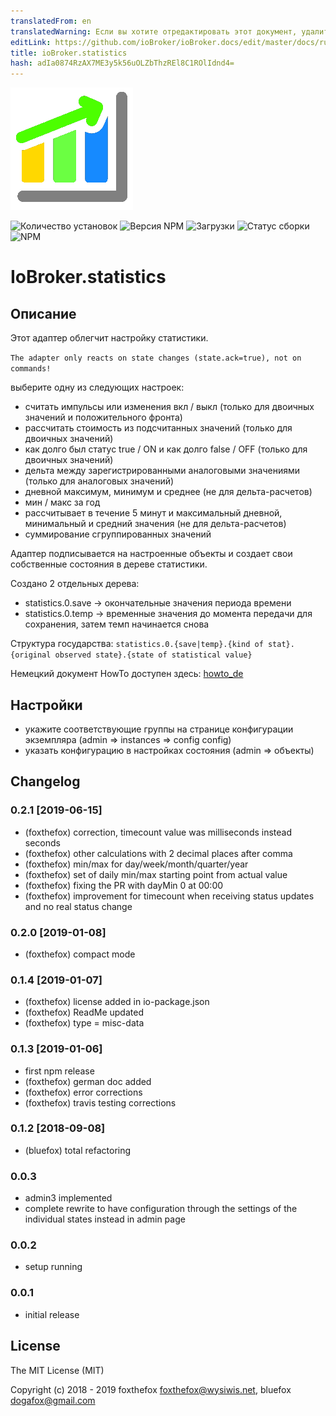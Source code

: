 ```yaml
---
translatedFrom: en
translatedWarning: Если вы хотите отредактировать этот документ, удалите поле «translationFrom», в противном случае этот документ будет снова автоматически переведен
editLink: https://github.com/ioBroker/ioBroker.docs/edit/master/docs/ru/adapterref/iobroker.statistics/README.md
title: ioBroker.statistics
hash: adIa0874RzAX7ME3y5k56uOLZbThzREl8C1ROlIdnd4=
---
```

![логотип](../../../en/adapterref/iobroker.statistics/admin/statistics.png)

![Количество установок](http://iobroker.live/badges/statistics-stable.svg)
![Версия NPM](http://img.shields.io/npm/v/iobroker.statistics.svg)
![Загрузки](https://img.shields.io/npm/dm/iobroker.statistics.svg)
![Статус сборки](https://travis-ci.org/foxthefox/ioBroker.statistics.svg?branch=master)
![NPM](https://nodei.co/npm/iobroker.statistics.png?downloads=true)

# IoBroker.statistics
## Описание
Этот адаптер облегчит настройку статистики.

`The adapter only reacts on state changes (state.ack=true), not on commands!`

выберите одну из следующих настроек:

* считать импульсы или изменения вкл / выкл (только для двоичных значений и положительного фронта)
* рассчитать стоимость из подсчитанных значений (только для двоичных значений)
* как долго был статус true / ON и как долго false / OFF (только для двоичных значений)
* дельта между зарегистрированными аналоговыми значениями (только для аналоговых значений)
* дневной максимум, минимум и среднее (не для дельта-расчетов)
* мин / макс за год
* рассчитывает в течение 5 минут и максимальный дневной, минимальный и средний значения (не для дельта-расчетов)
* суммирование сгруппированных значений

Адаптер подписывается на настроенные объекты и создает свои собственные состояния в дереве статистики.

Создано 2 отдельных дерева:

* statistics.0.save -> окончательные значения периода времени
* statistics.0.temp -> временные значения до момента передачи для сохранения, затем темп начинается снова

Структура государства: `statistics.0.{save|temp}.{kind of stat}.{original observed state}.{state of statistical value}`

Немецкий документ HowTo доступен здесь: [howto_de](./doc/howto_de.md)

## Настройки
* укажите соответствующие группы на странице конфигурации экземпляра (admin => instances => config config)
* указать конфигурацию в настройках состояния (admin => объекты)

## Changelog

### 0.2.1 [2019-06-15]
* (foxthefox) correction, timecount value was milliseconds instead seconds
* (foxthefox) other calculations with 2 decimal places after comma
* (foxthefox) min/max for day/week/month/quarter/year
* (foxthefox) set of daily min/max starting point from actual value
* (foxthefox) fixing the PR with dayMin 0 at 00:00
* (foxthefox) improvement for timecount when receiving status updates and no real status change

### 0.2.0 [2019-01-08]
* (foxthefox) compact mode

### 0.1.4 [2019-01-07]
* (foxthefox) license added in io-package.json
* (foxthefox) ReadMe updated
* (foxthefox) type = misc-data

### 0.1.3 [2019-01-06]
* first npm release
* (foxthefox) german doc added
* (foxthefox) error corrections
* (foxthefox) travis testing corrections

### 0.1.2 [2018-09-08]
* (bluefox) total refactoring

### 0.0.3
* admin3 implemented
* complete rewrite to have configuration through the settings of the individual states instead in admin page

### 0.0.2
* setup running

### 0.0.1
* initial release

## License

The MIT License (MIT)

Copyright (c) 2018 - 2019 foxthefox <foxthefox@wysiwis.net>,
                   bluefox <dogafox@gmail.com>